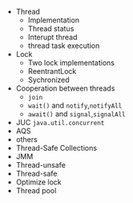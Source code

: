 * Thread
  * Implementation
  * Thread status
  * Interupt thread
  * thread task execution
* Lock
  * Two lock implementations
  * ReentrantLock
  * Sychronized
* Cooperation between threads
  * `join`
  * `wait()` and `notify`,`notifyAll`
  * `await()` and `signal`,`signalAll`
* JUC `java.util.concurrent`
 *  AQS
 *  others
 * Thread-Safe Collections
* JMM
* Thread-unsafe
* Thread-safe
* Optimize lock
* Thread pool

